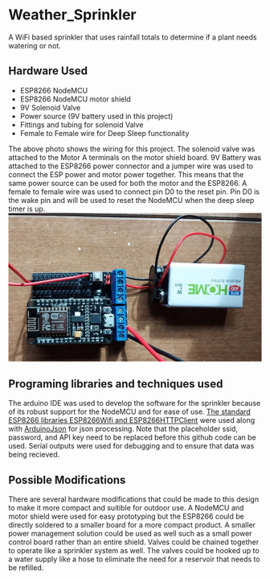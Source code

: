 # Weather_Sprinkler
A WiFi based sprinkler that uses rainfall totals to determine if a plant needs watering or not.

## Hardware Used  
- ESP8266 NodeMCU  
- ESP8266 NodeMCU motor shield  
- 9V Solenoid Valve  
- Power source (9V battery used in this project)  
- Fittings and tubing for solenoid Valve  
- Female to Female wire for Deep Sleep functionality   
  
The above photo shows the wiring for this project. The solenoid valve was attached to the Motor A terminals on the motor shield board.
9V Battery was attached to the ESP8266 power connector and a jumper wire was used to connect the ESP power and motor power together.
This means that the same power source can be used for both the motor and the ESP8266. A female to female wire was used to connect pin D0 to the reset pin.
Pin D0 is the wake pin and will be used to reset the NodeMCU when the deep sleep timer is up.  
![photo of wiring](https://github.com/bcguzy/Weather_Sprinkler/blob/master/photos/wiring.jpg)  
## Programing libraries and techniques used  
The arduino IDE was used to develop the software for the sprinkler because of its robust support for the NodeMCU and for ease of use.
[The standard ESP8266 libraries ESP8266Wifi and ESP8266HTTPClient](https://github.com/esp8266/Arduino) were used along with [ArduinoJson](https://github.com/bblanchon/ArduinoJson) for json processing.
Note that the placeholder ssid, password, and API key need to be replaced before this github code can be used. Serial outputs were used for debugging and to ensure that data was being recieved.

## Possible Modifications
There are several hardware modifications that could be made to this design to make it more compact and suitible for outdoor use.
A NodeMCU and motor shield were used for easy prototyping but the ESP8266 could be directly soldered to a smaller board for a more compact product.
A smaller power management solution could be used as well such as a small power control board rather than an entire shield.
Valves could be chained together to operate like a sprinkler system as well. The valves could be hooked up to a water supply like a hose to eliminate the need for a reservoir that needs to be refilled.
